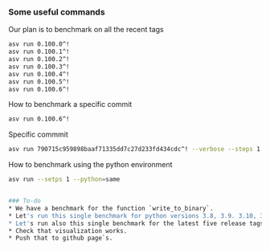 

### Some useful commands

Our plan is to benchmark on all the recent tags


```bash
asv run 0.100.0^!
asv run 0.100.1^!
asv run 0.100.2^!
asv run 0.100.3^!
asv run 0.100.4^!
asv run 0.100.5^!
asv run 0.100.6^!
```

How to benchmark a specific commit

```bash
asv run 0.100.6^!
```

Specific commmit

```bash
asv run 790715c959898baaf71335dd7c27d233fd434cdc^! --verbose --steps 1
```

How to benchmark using the python environment

```bash
asv run --setps 1 --python=same


### To-do
* We have a benchmark for the function `write_to_binary`. 
* Let's run this single benchmark for python versions 3.8, 3.9. 3.10, 3.11 and 3.12.
* Let's run also this single benchmark for the latest five release tags
* Check that visualization works.
* Push that to github page`s.

